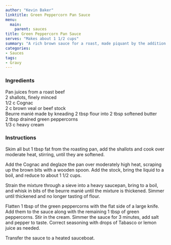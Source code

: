 ```yaml
---
author: "Kevin Baker"
linktitle: Green Peppercorn Pan Sauce
menu:
  main:
    parent: sauces
title: Green Peppercorn Pan Sauce
serves: "Makes about 1 1/2 cups"
summary: "A rich brown sauce for a roast, made piquant by the addition of brined green peppercorns. "
categories:
- Sauces
tags:
- Gravy
---
```

### Ingredients

<div class="ingredient-list">

Pan juices from a roast beef  
2 shallots, finely minced  
1/2 c Cognac   
2 c brown veal or beef stock  
Beurre manié made by kneading 2 tbsp flour into 2 tbsp softened butter  
2 tbsp drained green peppercorns  
1/3 c heavy cream  

</div>

### Instructions
Skim all but 1 tbsp fat from the roasting pan, add the shallots and cook over moderate heat, stirring, until they are softened.

Add the Cognac and deglaze the pan over moderately high heat, scraping up the brown bits with a wooden spoon.  Add the stock, bring the liquid to a boil, and reduce to about 1 1/2 cups. 

Strain the mixture through a sieve into a heavy saucepan, bring to a boil, and whisk in bits of the beurre manié until the mixture is thickened. Simmer until thickened and no longer tasting of flour.

Flatten 1 tbsp of the green peppercorns with the flat side of a large knife.  Add them to the sauce along with the remaining 1 tbsp of green peppercorns.  Stir in the cream. Simmer the sauce for 3 minutes, add salt and pepper to taste. Correct seasoning with drops of Tabasco or lemon juice as needed.

Transfer the sauce to a heated sauceboat.